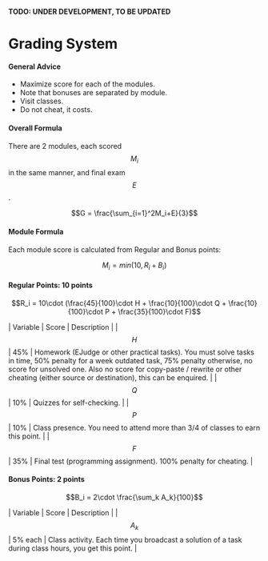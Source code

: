 <!---
The JavaScript code below is needed to suppport rendering of TeX formulas in GitHub Pages.

See this for kramdown:
https://mikelove.wordpress.com/2015/07/01/how-to-use-latex-math-in-rmd-to-display-properly-on-github-pages/
https://varunagrawal.github.io/2018/03/27/latex
https://stackoverflow.com/questions/26275645/how-to-support-latex-in-github-pages

This is a guideline to render formulas:
https://coderoad.ru/49970549/Проблема-рендеринга-некоторого-синтаксиса-latex-в-MathJax-с-Jekyll-на-github
-->
<script type="text/javascript" async
  src="https://cdnjs.cloudflare.com/ajax/libs/mathjax/2.7.5/MathJax.js?config=TeX-AMS-MML_HTMLorMML">
  MathJax.Hub.Config({
    tex2jax: {
      inlineMath: [['$$','$$'], ['\\(','\\)']],
      processEscapes: true
    }
  });
</script>

__TODO: UNDER DEVELOPMENT, TO BE UPDATED__
 
<!--- The present text is copied from https://uneex.ru/HSE/RatingFormula -->

# Grading System

#### General Advice

 * Maximize score for each of the modules.
 * Note that bonuses are separated by module.
 * Visit classes.
 * Do not cheat, it costs.

#### Overall Formula

There are 2 modules, each scored $$M_i$$ in the same manner, and final exam $$E$$.

$$G = \frac{\sum_{i=1}^2M_i+E}{3}$$

#### Module Formula

Each module score is calculated from Regular and Bonus points:

$$M_i = min(10, R_i + B_i)$$

#### Regular Points: 10 points

$$R_i = 10\cdot (\frac{45}{100}\cdot H + \frac{10}{100}\cdot Q + \frac{10}{100}\cdot P + \frac{35}{100}\cdot F)$$

| Variable | Score | Description |
| $$H$$    | 45%   | Homework (EJudge or other practical tasks). You must solve tasks in time, 50% penalty for a week outdated task, 75% penalty otherwise, no score for unsolved one. Also no score for copy-paste / rewrite or other cheating (either source or destination), this can be enquired. |
| $$Q$$    | 10%   | Quizzes for self-checking. |
| $$P$$    | 10%   | Class presence. You need to attend more than 3/4 of classes to earn this point. |
| $$F$$    | 35%   | Final test (programming assignment). 100% penalty for cheating. |

#### Bonus Points: 2 points

$$B_i = 2\cdot \frac{\sum_k A_k}{100}$$

| Variable | Score   | Description |
| $$A_k$$  | 5% each | Class activity. Each time you broadcast a solution of a task during class hours, you get this point. |

